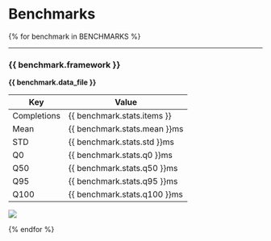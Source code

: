 # Benchmarks

{% for benchmark in BENCHMARKS %}

---

### {{ benchmark.framework }}

**{{ benchmark.data_file }}**

| Key         | Value                        |
| ----------- | ---------------------------- |
| Completions | {{ benchmark.stats.items }}  |
| Mean        | {{ benchmark.stats.mean }}ms |
| STD         | {{ benchmark.stats.std }}ms  |
| Q0          | {{ benchmark.stats.q0 }}ms   |
| Q50         | {{ benchmark.stats.q50 }}ms  |
| Q95         | {{ benchmark.stats.q95 }}ms  |
| Q100        | {{ benchmark.stats.q100 }}ms |

<img src="{{ benchmark.plot | b64_img }}" />

{% endfor %}
